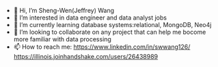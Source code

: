 - 👋 Hi, I’m Sheng-Wen(Jeffrey) Wang
- 👀 I’m interested in data engineer and data analyst jobs
- 🌱 I’m currently learning database systems:relational, MongoDB, Neo4j
- 💞️ I’m looking to collaborate on any project that can help me bocome more familiar with data processing
- 📫 How to reach me: https://www.linkedin.com/in/swwang126/
                      https://illinois.joinhandshake.com/users/26438989

<!---
gotoscot/gotoscot is a ✨ special ✨ repository because its `README.md` (this file) appears on your GitHub profile.
You can click the Preview link to take a look at your changes.
--->
